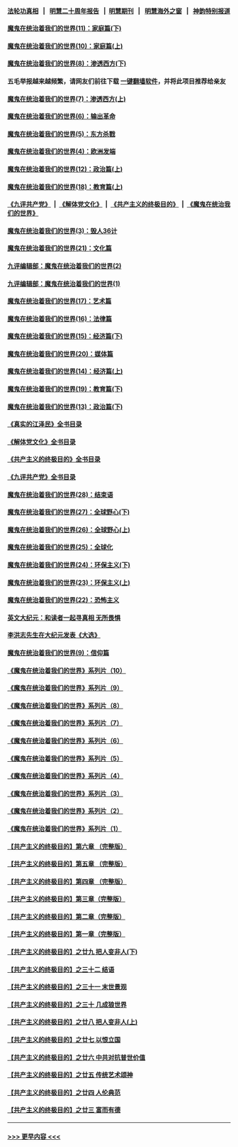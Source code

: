 #### [法轮功真相](https://github.com/gfw-breaker/truth/blob/master/README.md?t=0) &nbsp;&nbsp;|&nbsp;&nbsp; [明慧二十周年报告](https://github.com/gfw-breaker/mh-reports/blob/master/README.md?t=0) &nbsp;&nbsp;|&nbsp;&nbsp;[明慧期刊](https://github.com/gfw-breaker/mh-qikan) &nbsp;&nbsp;|&nbsp;&nbsp; [明慧海外之窗](https://github.com/gfw-breaker/mh-news/blob/master/README.md?t=0) &nbsp;&nbsp;|&nbsp;&nbsp; [神韵特别报道](https://github.com/gfw-breaker/mh-news/blob/master/shenyun.md?t=0)
#### [魔鬼在统治着我们的世界(11)：家庭篇(下)](../pages/nsc422/n10440961.md?t=12071101) 
#### [魔鬼在统治着我们的世界(10)：家庭篇(上)](../pages/nsc422/n10435448.md?t=12071101) 
#### [魔鬼在统治着我们的世界(8)：渗透西方(下)](../pages/nsc422/n10429603.md?t=12071101) 
#### 五毛举报越来越频繁，请网友们前往下载 [一键翻墙软件](https://github.com/gfw-breaker/ssr-accounts)，并将此项目推荐给亲友
#### [魔鬼在统治着我们的世界(7)：渗透西方(上)](../pages/nsc422/n10426013.md?t=12071101) 
#### [魔鬼在统治着我们的世界(6)：输出革命](../pages/nsc422/n10421536.md?t=12071101) 
#### [魔鬼在统治着我们的世界(5)：东方杀戮](../pages/nsc422/n10417707.md?t=12071101) 
#### [魔鬼在统治着我们的世界(4)：欧洲发端](../pages/nsc422/n10414890.md?t=12071101) 
#### [魔鬼在统治着我们的世界(12)：政治篇(上)](../pages/nsc422/n10444576.md?t=12071101) 
#### [魔鬼在统治着我们的世界(18)：教育篇(上)](../pages/nsc422/n10526970.md?t=12071101) 
#### [《九评共产党》](https://github.com/begood0513/9ping.md/blob/master/README.md) &nbsp;|&nbsp; [《解体党文化》](../../../../jtdwh.md/blob/master/README.md)  &nbsp;|&nbsp; [《共产主义的终极目的》](../../../../gczydzjmd.md/blob/master/README.md) &nbsp;|&nbsp; [《魔鬼在统治我们的世界》](../../../../mgztzwmdsj.md/blob/master/README.md) 
#### [魔鬼在统治着我们的世界(3)：毁人36计](../pages/nsc422/n10411583.md?t=12071101) 
#### [魔鬼在统治着我们的世界(21)：文化篇](../pages/nsc422/n10597706.md?t=12071101) 
#### [九评编辑部：魔鬼在统治着我们的世界(2)](../pages/nsc422/n10410036.md?t=12071101) 
#### [九评编辑部：魔鬼在统治着我们的世界(1)](../pages/nsc422/n10406825.md?t=12071101) 
#### [魔鬼在统治着我们的世界(17)：艺术篇](../pages/nsc422/n10499093.md?t=12071101) 
#### [魔鬼在统治着我们的世界(16)：法律篇](../pages/nsc422/n10485969.md?t=12071101) 
#### [魔鬼在统治着我们的世界(15)：经济篇(下)](../pages/nsc422/n10469975.md?t=12071101) 
#### [魔鬼在统治着我们的世界(20)：媒体篇](../pages/nsc422/n10586579.md?t=12071101) 
#### [魔鬼在统治着我们的世界(14)：经济篇(上)](../pages/nsc422/n10457370.md?t=12071101) 
#### [魔鬼在统治着我们的世界(19)：教育篇(下)](../pages/nsc422/n10564808.md?t=12071101) 
#### [魔鬼在统治着我们的世界(13)：政治篇(下)](../pages/nsc422/n10448270.md?t=12071101) 
#### [《真实的江泽民》全书目录](../pages/nsc422/n13721399.md?t=12071101) 
#### [《解体党文化》全书目录](../pages/nsc422/n13721157.md?t=12071101) 
#### [《共产主义的终极目的》全书目录](../pages/nsc422/n13721048.md?t=12071101) 
#### [《九评共产党》全书目录](../pages/nsc422/n13708085.md?t=12071101) 
#### [魔鬼在统治着我们的世界(28)：结束语](../pages/nsc422/n10936246.md?t=12071101) 
#### [魔鬼在统治着我们的世界(27)：全球野心(下)](../pages/nsc422/n10928319.md?t=12071101) 
#### [魔鬼在统治着我们的世界(26)：全球野心(上)](../pages/nsc422/n10900318.md?t=12071101) 
#### [魔鬼在统治着我们的世界(25)：全球化](../pages/nsc422/n10788205.md?t=12071101) 
#### [魔鬼在统治着我们的世界(24)：环保主义(下)](../pages/nsc422/n10695307.md?t=12071101) 
#### [魔鬼在统治着我们的世界(23)：环保主义(上)](../pages/nsc422/n10688613.md?t=12071101) 
#### [魔鬼在统治着我们的世界(22)：恐怖主义](../pages/nsc422/n10614727.md?t=12071101) 
#### [英文大纪元：和读者一起寻真相 无所畏惧](../pages/nsc422/n12542027.md?t=12071101) 
#### [李洪志先生在大纪元发表《大选》](../pages/nsc422/n12534746.md?t=12071101) 
#### [魔鬼在统治着我们的世界(9)：信仰篇](../pages/nsc422/n10432159.md?t=12071101) 
#### [《魔鬼在统治着我们的世界》系列片（10）](../pages/nsc422/n12292670.md?t=12071101) 
#### [《魔鬼在统治着我们的世界》系列片（9）](../pages/nsc422/n12290859.md?t=12071101) 
#### [《魔鬼在统治着我们的世界》系列片（8）](../pages/nsc422/n12287445.md?t=12071101) 
#### [《魔鬼在统治着我们的世界》系列片（7）](../pages/nsc422/n12283425.md?t=12071101) 
#### [《魔鬼在统治着我们的世界》系列片（6）](../pages/nsc422/n12282314.md?t=12071101) 
#### [《魔鬼在统治着我们的世界》系列片（5）](../pages/nsc422/n12281419.md?t=12071101) 
#### [《魔鬼在统治着我们的世界》系列片（4）](../pages/nsc422/n12274024.md?t=12071101) 
#### [《魔鬼在统治着我们的世界》系列片（3）](../pages/nsc422/n12271322.md?t=12071101) 
#### [《魔鬼在统治着我们的世界》系列片（2）](../pages/nsc422/n12269049.md?t=12071101) 
#### [《魔鬼在统治着我们的世界》系列片（1）](../pages/nsc422/n12267575.md?t=12071101) 
#### [【共产主义的终极目的】第六章 （完整版）](../pages/nsc422/n11428913.md?t=12071101) 
#### [【共产主义的终极目的】第五章 （完整版）](../pages/nsc422/n11428912.md?t=12071101) 
#### [【共产主义的终极目的】第四章 （完整版）](../pages/nsc422/n11428907.md?t=12071101) 
#### [【共产主义的终极目的】第三章（完整版）](../pages/nsc422/n11428848.md?t=12071101) 
#### [【共产主义的终极目的】第二章（完整版）](../pages/nsc422/n11428831.md?t=12071101) 
#### [【共产主义的终极目的】第一章（完整版）](../pages/nsc422/n11417651.md?t=12071101) 
#### [【共产主义的终极目的】之廿九 把人变非人(下)](../pages/nsc422/n11344140.md?t=12071101) 
#### [【共产主义的终极目的】之三十二 结语](../pages/nsc422/n11360535.md?t=12071101) 
#### [【共产主义的终极目的】之三十一 末世景观](../pages/nsc422/n11351129.md?t=12071101) 
#### [【共产主义的终极目的】之三十 几成狼世界](../pages/nsc422/n11348280.md?t=12071101) 
#### [【共产主义的终极目的】之廿八 把人变非人(上)](../pages/nsc422/n11340492.md?t=12071101) 
#### [【共产主义的终极目的】之廿七 以恨立国](../pages/nsc422/n11336944.md?t=12071101) 
#### [【共产主义的终极目的】之廿六 中共对抗普世价值](../pages/nsc422/n11324785.md?t=12071101) 
#### [【共产主义的终极目的】之廿五 传统艺术颂神](../pages/nsc422/n11296396.md?t=12071101) 
#### [【共产主义的终极目的】之廿四 人伦典范](../pages/nsc422/n11296397.md?t=12071101) 
#### [【共产主义的终极目的】之廿三 富而有德](../pages/nsc422/n11283598.md?t=12071101) 

----
#### [ >>> 更早内容 <<< ](../indexes/nsc422-earlier.md)
